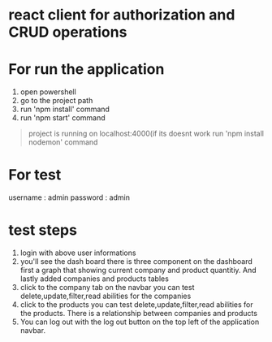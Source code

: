 # react client for authorization and CRUD operations
# For run the application 
1. open powershell
2. go to the project path
3. run 'npm install' command
4. run 'npm start' command 
> project is running on localhost:4000(if its doesnt work run 'npm install nodemon' command

# For test
username : admin
password : admin

# test steps
1. login with above user informations
2. you'll see the dash board there is three component on the dashboard first a graph that showing current company and product quantitiy. And lastly added companies and products tables
3. click to the company tab on the navbar you can test  delete,update,filter,read abilities for the companies
4. click to the products  you can test  delete,update,filter,read abilities for the products. There is a relationship between companies and products 
5. You can log out with the log out button on the top left of the application navbar.


